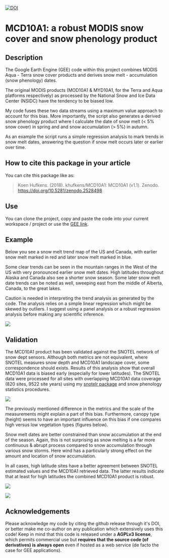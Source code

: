 [![DOI](https://zenodo.org/badge/DOI/10.5281/zenodo.162765.svg)](https://doi.org/10.5281/zenodo.162765)

# MCD10A1: a robust MODIS snow cover and snow phenology product

## Description

The Google Earth Engine (GEE) code within this project combines MODIS Aqua - Terra snow cover products and derives snow melt - accumulation (snow phenology) dates.

The original MODIS products (MOD10A1 & MYD10A1, for the Terra and Aqua platforms respectively) as processed by the National Snow and Ice Data Center (NSIDC) have the tendency to be biased low.

My code fuses these two data streams using a maximum value approach to account for this bias. More importantly, the script also generates a derived snow phenology product where I calculate the date of snow melt (< 5% snow cover) in spring and and snow accumulation (> 5%) in autumn.

As an example the script runs a simple regression analysis to mark trends in snow melt dates, answering the question if snow melt occurs later or earlier over time.

## How to cite this package in your article

You can cite this package like as:

> Koen Hufkens. (2018). khufkens/MCD10A1: MCD10A1 (v1.1). Zenodo. https://doi.org/10.5281/zenodo.2528498

## Use
You can clone the project, copy and paste the code into your current workspace / project or use the [GEE link](https://code.earthengine.google.com/bd06f9efa757b7fbf9d2ae282d319282).

## Example

Below you see a snow melt trend map of the US and Canada, with earlier snow melt marked in red and later snow melt marked in blue. 

Some clear trends can be seen in the mountain ranges in the West of the US with very pronounced earlier snow melt dates. High latitudes throughout Alaska and Canada also see a shorter snow season. Some later snow melt date trends can be noted as well, sweeping east from the middle of Alberta, Canada, to the great lakes.

Caution is needed in interpreting the trend analysis as generated by the code. The analysis relies on a simple linear regression which might be skewed by outliers. I suggest using a panel analysis or a robust regression analysis before making any scientific inference.

![](https://github.com/khufkens/MCD10A1/raw/master/output/snowmelt_trends.png)

## Validation

The MCD10A1 product has been validated against the SNOTEL network of snow dept sensors. Although both metrics are not equivalent, where SNOTEL measures snow depth and MCD10A1 landscape cover, some correspondence should exists. Results of this analysis show that overall MCD10A1 data is biased early (especially for lower latitudes). The SNOTEL data were processed for all sites with overlapping MCD10A1 data coverage (820 sites, 9522 site years) using my [snotelr package](https://khufkens.github.io/snotelr/) and snow phenology statistics procedures.

![](https://github.com/khufkens/MCD10A1/raw/master/output/density_distribution_bias.png)

The previously mentioned difference in the metrics and the scale of the measurements might explain a part of this bias. Furthermore, canopy type (height) seems to have an important influence on this bias if one compares high versus low vegetation types (figures below).

Snow melt dates are better constrained than snow accumulation at the end of the season. Again, this is not surprising as snow melting is a far more continuous & abrupt process compared to snow accumulation through various snow storms. Here wind has a particularly strong effect on the amount and location of snow accumulation.

In all cases, high latitude sites have a better agreement between SNOTEL estimated values and the MCD10A1 retrieved data. The latter results indicate that at least for high latitudes the combined MCD10A1 product is robust.

![](https://github.com/khufkens/MCD10A1/raw/master/output/snow_melt_validation.png)

![](https://github.com/khufkens/MCD10A1/raw/master/output/snow_acc_validation.png)

## Acknowledgements

Please acknowledge my code by citing the github release through it's DOI, or better make me co-author on any publication which extensively uses this code! Keep in mind that this code is released under a **AGPLv3 license**, which permits commercial use but **requires that the source code (of derivatives) is always open** even if hosted as a web service (de facto the case for GEE applications).
